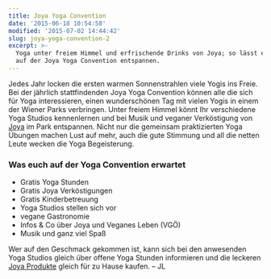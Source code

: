 ```yaml
---
title: Joya Yoga Convention
date: '2015-06-18 10:54:58'
modified: '2015-07-02 14:44:42'
slug: joya-yoga-convention-2
excerpt: >-
  Yoga unter freiem Himmel und erfrischende Drinks von Joya; so lässt es sich
  auf der Joya Yoga Convention entspannen.
---
```


Jedes Jahr locken die ersten warmen Sonnenstrahlen viele Yogis ins Freie. Bei der jährlich stattfindenden Joya Yoga Convention können alle die sich für Yoga interessieren, einen wunderschönen Tag mit vielen Yogis in einem der Wiener Parks verbringen. Unter freiem Himmel könnt Ihr verschiedene Yoga Studios kennenlernen und bei Musik und veganer Verköstigung von [Joya](https://www.veganblatt.com/joya) im Park entspannen. Nicht nur die gemeinsam praktizierten Yoga Übungen machen Lust auf mehr, auch die gute Stimmung und all die netten Leute wecken die Yoga Begeisterung.

### Was euch auf der Yoga Convention erwartet

*   Gratis Yoga Stunden
*   Gratis Joya Verköstigungen
*   Gratis Kinderbetreuung
*   Yoga Studios stellen sich vor
*   vegane Gastronomie
*   Infos & Co über Joya und Veganes Leben (VGÖ)
*   Musik und ganz viel Spaß

Wer auf den Geschmack gekommen ist, kann sich bei den anwesenden Yoga Studios gleich über offene Yoga Stunden informieren und die leckeren [Joya Produkte](http://www.joya.info/produkte/) gleich für zu Hause kaufen. – JL
